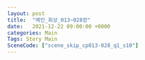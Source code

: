 ```yaml
---
layout: post
title:  "메인_회상_013~028장"
date:   2021-12-22 09:00:00 +0000
categories: Main
Tags: Story Main
SceneCode: ["scene_skip_cp013-028_q1_s10"]
---
```


